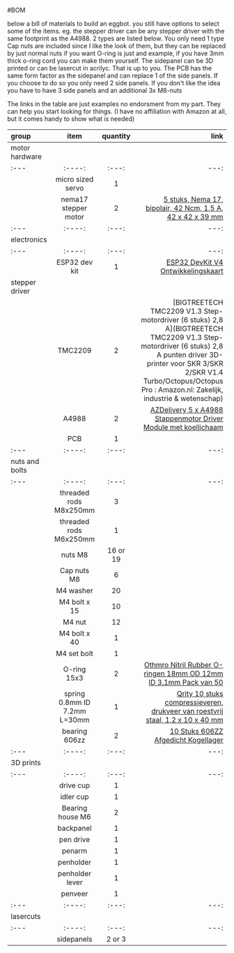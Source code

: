 #BOM

below a bill of materials to build an eggbot.
you still have options to select some of the items. eg. the stepper driver can be any stepper driver with the same footprint as the A4988. 2 types are listed below. You only need 1 type
Cap nuts are included since I like the look of them, but they can be replaced by just normal nuts if you want
O-ring is just and example, if you have 3mm thick o-ring cord you can make them yourself.
The sidepanel can be 3D printed or can be lasercut in acrilyc. That is up to you. The PCB has the same form factor as the sidepanel and can replace 1 of the side panels. If you choose to do so you only need 2 side panels. If you don't like the idea you have to have 3 side panels and an additional 3x M8-nuts

The links in the table are just examples no endorsment from my part. They can help you start looking for things. (I have no affiliation with Amazon at all, but it comes handy to show what is needed)

|group|item|quantity|link|
| :--- | :----: | :---: | ---: |
|motor hardware||||
| :--- | :----: | :---: | ---: |
||micro sized servo|1||[AZDelivery 5 x Micro Servo Motor 9G](https://www.amazon.nl/AZDelivery-compatibel-Helikopter-Vliegtuigen-Inclusief/dp/B07CZ42862/ref=sr_1_5?__mk_nl_NL=%C3%85M%C3%85%C5%BD%C3%95%C3%91&crid=2H8930XRHS6GX&dib=eyJ2IjoiMSJ9.u44olglJ49xSCX5dHu5uVfCN3glIArevjrRlphlcx33f4U-W8NbP8NncDU-sLTxB0TWwOH3z9LdsY5SRBf-YpFyrhaxPWOcMaQwA1naZgYtEKYOnzUxFcOV7uw9fkEoHKt3oy8u1EfDuh4hatEeU-aZKTbHYEjoF1SHT9BH5HcSToeOQGooDXfEW8s2yFgUCYrVGOqm71TE-Z2hl_iO4EJSoB_sWa2jpa9Xc6tci3BkFkeqGe_kgolWGzG98sRgFgen2ptxyYhG-Vuhqd9nHu4Akc0XIpm0IKQHlc_NrBhRrf6w0Xp8kz_21bOtsWnepYcc0qboEAwDx1YK_Gu0pHHkS40k4lVEphzxldAi_o85acfIycJmUpttlixL_ixxdeg-WO7nq8CrlCefrniOiQoXmJNvyVGUxEZT_kH_1uaCgy9lisq4dsSXilBs2j2hs.-EYJdO7NzJzgbHTtGbscrRRLDNVylrtgS28u8iCHBU8&dib_tag=se&keywords=micro%2Bservo&qid=1738419534&sprefix=micro%2Bservo%2Caps%2C86&sr=8-5&th=1)
||nema17 stepper motor|2|[5 stuks, Nema 17, bipolair, 42 Ncm, 1,5 A, 42 x 42 x 39 mm](https://www.amazon.nl/STEPPERONLINE-Stappenmotor-connectoren-3D-printer-CNC-freesmachine/dp/B0B38H2ZMR/ref=sr_1_7?dib=eyJ2IjoiMSJ9.jv_fOXEE0ObgNnpYC6CyEQ--y460HZHF5X4Rr3yJYQs_CSz1Vu67ngwf1Vh6Ed3UrlfbLONitySzuJWcfUO3kBjlULLCTmXdy44GtZWG82zbO0Y2U8v-2TrF7kZBt5ycYA9jy6B2a2U4XKtYFt8bAJ-HViSYh-jz6dxkns-e4HIQykJ4j4z6NomYedOzb8iV-FyiHF-afdWDA1PtVyNojMvoDF8-u65qvgcnFcsUtXl98nhb00EuYTehZH05E87XD8L6Ki7RnAlr55T4uKdtO9elBLQxz2EyMqA2yLxuLbft3yunSaKp5rZRUV-kykTCoDx-3N-V6V1Rtd5rWxv0phlBd2dsWiFJzR2J4sECX5Sn_dmYuYtR_OqSittBMukuLPT0C0cHRJqs8YQdDZSBYr7Z2Pj2abKtWbaAhhZcL4Jqv5H5XX99NPviDQ_wXW_u.4w1DF4XIo9vLDi4YtTeu20bfZBX2qM0q3MoxhNVNLlk&dib_tag=se&keywords=nema%2B17&qid=1738419404&sr=8-7&th=1)
| :--- | :----: | :---: | ---: |
|electronics||||
| :--- | :----: | :---: | ---: |
||ESP32 dev kit|1|[ESP32 DevKit V4 Ontwikkelingskaart](https://www.amazon.nl/Diymore-Ontwikkelingskaart-ESP32-WROOM-Bluetooth-module-microcontroller/dp/B0C2CRRQCL/ref=sr_1_1_sspa?crid=1Q6D647ITJ75I&dib=eyJ2IjoiMSJ9.RQPC6JvO2sQnPvbUOJcuQrnWmy7qvQ793YcYZLVlRHFF2NzSz5UmWvRYDlThdNLclF0ACr8FktpAdUizoSm55jEEDt8qKifdSWUtxqWlmj9tPDP_RReNs05OeH7dmQUzNjTSga1FH5WrzPChc_G_t67XnMCVJLWIefCHUl9N0F4N-03dF57xomSvMq3htBtbYP-4MstH_jp4bIjjY45yV_XbB3Y6juCaWlj0um_XVR2KNcueVBtkHiKmUz0TdzIT-hBJ1tAM2CzCr1Mf9EsEti7X4SKLglLQgEUtjVyAJBs.NbE3dEO2W_9_lezgOLq6LlMoI1o23DSOzGJy2fzy2TM&dib_tag=se&keywords=esp32+devkit+v1&qid=1738419566&sprefix=esp32+dev%2Caps%2C104&sr=8-1-spons&sp_csd=d2lkZ2V0TmFtZT1zcF9hdGY&psc=1)
|stepper driver||||
||TMC2209|2|[BIGTREETECH TMC2209 V1.3 Step-motordriver (6 stuks) 2,8 A](BIGTREETECH TMC2209 V1.3 Step-motordriver (6 stuks) 2,8 A punten driver 3D-printer voor SKR 3/SKR 2/SKR V1.4 Turbo/Octopus/Octopus Pro : Amazon.nl: Zakelijk, industrie & wetenschap)
||A4988|2|[AZDelivery 5 x A4988 Stappenmotor Driver Module met koellichaam](https://www.amazon.nl/AZDelivery-Stappenmotor-koellichaam-compatibel-Inclusief/dp/B083V59HTB/ref=sr_1_5?__mk_nl_NL=%C3%85M%C3%85%C5%BD%C3%95%C3%91&crid=1RQQNVYYN8Q29&dib=eyJ2IjoiMSJ9.G9zNB9XIM86kufMwrUcdme4cJKK-9fnC0hN_oXVVdTmq-vZYC6Xlr6ETJ90IrloLa9vA96z3vPEiGKsL6IXDE0IfakuUB6oe21K6yTyLtdD6m84SeLfV9jp43msPc6gHwcT2vfQoQRHKY9Zms2nDT4B21BT69_GNBE43w0G3Cyaq5y2-2ejBxrPjuwjMOWAA9wQ14Fy3c9JBet4hstAD5bM2M86eSk-ef0ZlwsmdqEVHfHVFFKsgGGeD8Q7sHxtH5Rn4b8o1JooeI9ZiRMWQw8Jkv_eKbsQ3evXkgeJxImclEPDaBnuC8pHzqhNfyNLw6YyoezT1V8Y7tX74idj1yQxYW3W1jUIilnGDG7cxiR2itkPjmzfTxYobeKLCzlE6QUdZyYSYVVA85aTpVvikqjD1dcrGTzwA4VfTXDDF-idmbGobq8d53V6Kqn9qd9FZ._E3lpTlbRYaG6b5epnTJWgSRdbqddVArhd3OaFL_p90&dib_tag=se&keywords=A4988&qid=1738419648&sprefix=a4988%2Caps%2C84&sr=8-5&th=1)
||PCB|1||
| :--- | :----: | :---: | ---: |
|nuts and bolts||||
| :--- | :----: | :---: | ---: |
||threaded rods M8x250mm|3||
||threaded rods M6x250mm|1||
||nuts M8|16 or 19||
||Cap nuts M8|6||
||M4 washer|20||
||M4 bolt x 15|10||
||M4 nut|12||
||M4 bolt x 40|1||
||M4 set bolt|1||
||O-ring 15x3|2|[Othmro Nitril Rubber O-ringen 18mm OD 12mm ID 3.1mm Pack van 50](https://www.amazon.nl/Othmro-ringen-Breedte-Metrische-Afdichtende/dp/B08K7BV6FQ/ref=sr_1_1?__mk_nl_NL=%C3%85M%C3%85%C5%BD%C3%95%C3%91&crid=1284E3Z5S7BM5&dib=eyJ2IjoiMSJ9.1qbB65MVS3JNPzNACXBu0KRb9AM624GYw1zLOBcoP5n9pSLoebVXjEM5bzN_EJ8ZA9Q4pJpj8VGyN8Max4GBQWl8LMo7mZcdfZ9Cc1QBZKg-5GXVqHDPEf4R1p2PcwzhbJImfVbJEMwQd72c_dPFToXMDutzGCyHlsIU7b1JsqDWtpxEn-Wqv6N_SYjXNIjrc9SAC065MfA4fWTmA6t80xnYqcsrb3U0KZGJU8ObGjbLMMlE07HiGsOJP5o8JuwdR-FESkDD0MEoKKlUTYcjC9dpCr3e7RbfTL5paQ-GDqcBT6Vbqeh6r7v85Qn-0vbGDTHQz-g0yBubgQgIP01xf3kZ1gQiEW4ZlTC8FrG47q02m-sjkemkQaLhPFtHW3gn7CQ6isBhiw9FHhggtCEf9yd0nRaSqJhNOT0Qahfs55JTKwHzp2OeycCjIs8pP9Fz.D6vib40ICVynrgGPIlc7onmO0r1b3NEja3_GH0TAxvw&dib_tag=se&keywords=oring+18mm+OD%2C+12+mm+ID&qid=1738419926&sprefix=oring+18mm+od+12+mm+id%2Caps%2C66&sr=8-1)
||spring 0.8mm ID 7.2mm L=30mm |1|[Qrity 10 stuks compressieveren, drukveer van roestvrij staal, 1,2 x 10 x 40 mm](https://www.amazon.nl/Qrity-compressieveren-roestvrij-ambachtelijke-reparatie/dp/B0D3TT7JVD/ref=sr_1_27?__mk_nl_NL=%C3%85M%C3%85%C5%BD%C3%95%C3%91&crid=18HOUR4AK2PT7&dib=eyJ2IjoiMSJ9.WbwZ10pfrkE89BmYtQUkma5QfjbibA5CEIY9wD576w6YtcSjwgiEzlRWH_qDy4vWtxm5XE4-Z3JisXWaoKGc2OoBMddPfAh5dN1a-25TbBdJQIuRyV9YfBXb8AFF2DlZ3yvXGkHQ1kAIQ8d-tp2LJiOM0vG3K0bHCm1SfhNS7W9UBlJQlezIDFgLxM0GJX3CSHdhpU1-GvqWf-pGWa-cQ8D6D4qT9wkx8vQ0bHV5E1uiATSTBYbBkZtH8FlcJ3ouZwOtTxg0uHAztXAWmDk5PJdZmYrctbqFsXbPJ8p8z69ihHWcSkCCvDAl-On0I6O5o_7-g08zppZVM13U3QnkLZMcFJx3blHWQfdYqcYfALUPfZiiFyWl_TQ_Osa3rSD9_ZHwwHLjs5iU-8tj-2sIZuz9MQLiLKOUQ7a_3btmToMnTb02FqxzfK_351XoNSiB.iMVBVa6s6O7Bz9qn9ShUkC9Kup5E0BGjNAewZwY2Rcg&dib_tag=se&keywords=veer&qid=1738420007&sprefix=veer%2Caps%2C108&sr=8-27&th=1)
||bearing 606zz|2|[10 Stuks 606ZZ Afgedicht Kogellager](https://www.amazon.nl/XiKe-606ZZ-Voorgesmeerd-afdichtingen-Diepgroefkogellager/dp/B07JJC9SFK/ref=sr_1_2?__mk_nl_NL=%C3%85M%C3%85%C5%BD%C3%95%C3%91&crid=1UR9KXNKIZ6O9&dib=eyJ2IjoiMSJ9.dIo0aLyjfzwXGjKOPqkFk0x0f1xTfoniV2a9kS8Gn6VxJ8c5SpLHNWReuv_7IHIlBR3S5u47BmJeNSMkwN9v8nQCW582eSjOa0htfT2sEHWBUhqBOjc4T8r_0yXXG9V-XxRT2rI3Sypjac8x8aEf0uFT_C_8VNKTwu-eAtANi_NHIWvXiPdvpbJgSTcHucOnD5diBU5zqm9eGABSuEhH17_k565-9Wr6YZsLTdf5akuujWGmqYfpDLYpH_-HoCeZjLDm9lIvf0x_1Jx7tINu3gQXRXYUbFaJwwQX_Bg0FtQwaTLmDoKfhrMr-CNpvh50T8N5-ULKKbI1LRiCW8nPFUaJr9GfSD93kLamgVbTrCG9JWvAawwBcNjINvq9HhJQBzC0bcz43B7ujU9gfBDx8rKJSdxN_4YlAPp7qt-GAZT2B5I0o0VXwbHlRIQvUrMB.vWDOhhfXx_9r8A2O70cG_lpqviLic-C-wc1MhJ-OAdg&dib_tag=se&keywords=606zz&qid=1738419965&sprefix=606zz%2Caps%2C82&sr=8-2&th=1)
| :--- | :----: | :---: | ---: |
|3D prints||||
| :--- | :----: | :---: | ---: |
||drive cup|1||
||idler cup|1||
||Bearing house M6|2||
||backpanel|1||
||pen drive|1||
||penarm|1||
||penholder|1||
||penholder lever|1||
||penveer|1||
| :--- | :----: | :---: | ---: |
|lasercuts|||
| :--- | :----: | :---: | ---: |
||sidepanels|2 or 3||